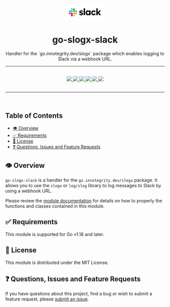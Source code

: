 <div align="center">
  <img width="128" src="./logo.png" alt="slack logo" />
  <h1>go-slogx-slack</h1>
  <p>Handler for the `go.innotegrity.dev/slogx` package which enables logging to Slack via a webhook URL.</p>
  <hr />
  <br />
  <a href="https://pkg.go.dev/go.innotegrity.dev/slogx-slack" target="_blank">
    <img src="https://img.shields.io/badge/go-reference-2a7d98?style=for-the-badge" />
  </a>
  <a href="https://goreportcard.com/report/go.innotegrity.dev/slogx-slack" target="_blank">
    <img src="https://goreportcard.com/badge/go.innotegrity.dev/slogx-slack?style=for-the-badge" />
  </a>
  <a href="#">
    <img src="https://img.shields.io/badge/stability-alpha-pink?style=for-the-badge" />
  </a>
  <a href="https://en.wikipedia.org/wiki/MIT_License" target="_blank">
    <img src="https://img.shields.io/badge/license-MIT-maroon?style=for-the-badge" />
  </a>
  <a href="#">
    <img src="https://img.shields.io/badge/support-community-purple?style=for-the-badge" />
  </a>
  <a href="https://conventionalcommits.org" target="_blank">
    <img src="https://img.shields.io/badge/Conventional%20Commits-1.0.0-orange.svg?style=for-the-badge" />
  </a>
</div>
<br />
<hr />
<br />

<!-- omit in toc -->
## Table of Contents
- [👁️ Overview](#️-overview)
- [✅ Requirements](#-requirements)
- [📃 License](#-license)
- [❓ Questions, Issues and Feature Requests](#-questions-issues-and-feature-requests)

## 👁️ Overview

`go-slogx-slack` is a handler for the `go.innotegrity.dev/slogx` package. It allows you to use the `slogx` or `log/slog` library to log messages to Slack by using a webhook URL.

Please review the [module documentation](https://pkg.go.dev/go.innotegrity.dev/slogx-slack) for details on how to properly the functions and classes contained in this module.

## ✅ Requirements

This module is supported for Go v1.18 and later.

## 📃 License

This module is distributed under the MIT License.

## ❓ Questions, Issues and Feature Requests

If you have questions about this project, find a bug or wish to submit a feature request, please [submit an issue](https://github.com/innotegrity/go-slogx-slack/issues).
